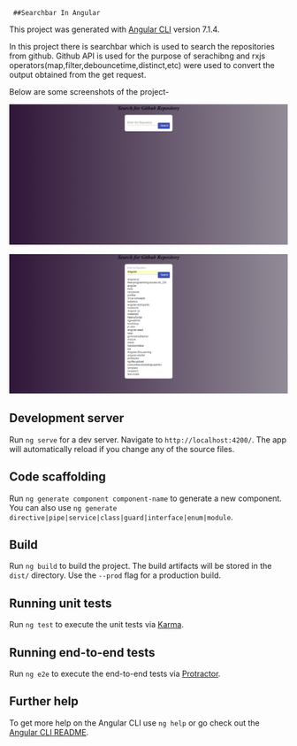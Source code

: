      ##Searchbar In Angular

This project was generated with [Angular CLI](https://github.com/angular/angular-cli) version 7.1.4.

In this project there is searchbar which is used to search the repositories from github. 
Github API is used for the purpose of serachibng and rxjs operators(map,filter,debouncetime,distinct,etc) were used to convert the output obtained from the get request.


Below are some screenshots of the project-

![image](https://github.com/sanskriti-dev/SearchBar_In_Angular/blob/master/src/assets/Screenshots/searchbar1.png)

![image](https://github.com/sanskriti-dev/SearchBar_In_Angular/blob/master/src/assets/Screenshots/searchbar2.png)

## Development server

Run `ng serve` for a dev server. Navigate to `http://localhost:4200/`. The app will automatically reload if you change any of the source files.

## Code scaffolding

Run `ng generate component component-name` to generate a new component. You can also use `ng generate directive|pipe|service|class|guard|interface|enum|module`.

## Build

Run `ng build` to build the project. The build artifacts will be stored in the `dist/` directory. Use the `--prod` flag for a production build.

## Running unit tests

Run `ng test` to execute the unit tests via [Karma](https://karma-runner.github.io).

## Running end-to-end tests

Run `ng e2e` to execute the end-to-end tests via [Protractor](http://www.protractortest.org/).

## Further help

To get more help on the Angular CLI use `ng help` or go check out the [Angular CLI README](https://github.com/angular/angular-cli/blob/master/README.md).
